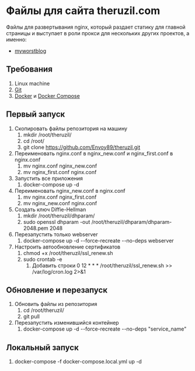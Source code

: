 # Файлы для сайта theruzil.com

Файлы для развертывания nginx, который раздает статику для главной страницы и выступает в роли прокси для нескольких других проектов, а именно: 

- [myworstblog](https://github.com/Envoy89/myworstblog)

## Требования

1. Linux machine
2. [Git](https://www.digitalocean.com/community/tutorials/how-to-install-git-on-ubuntu-20-04-ru) 
3. [Docker](https://www.digitalocean.com/community/tutorials/how-to-install-and-use-docker-on-ubuntu-20-04-ru) и [Docker Compose](https://www.digitalocean.com/community/tutorials/how-to-install-docker-compose-on-ubuntu-18-04-ru)

## Первый запуск

1. Скопировать файлы репозитория на машину
    1. mkdir /root/theruzil/
    2. cd /root/
    3. git clone https://github.com/Envoy89/theruzil.git
2. Переименовать nginx.conf в nginx_new.conf и nginx_first.conf в nginx.conf
    1. mv nginx.conf nginx_new.conf
    2. mv nginx_first.conf nginx.conf
3. Запустить все приложения
    1. docker-compose up -d
4. Переименовать nginx_new.conf в nginx.conf
    1. mv nginx.conf nginx_first.conf
    2. mv nginx_new.conf nginx.conf
5. Создать ключ Diffie-Hellman
    1. mkdir /root/theruzil/dhparam/
    2. sudo openssl dhparam -out /root/theruzil/dhparam/dhparam-2048.pem 2048
6. Перезапустить только webserver
    1. docker-compose up -d --force-recreate --no-deps webserver
7. Настроить автообновление сертификатов
    1. chmod +x /root/theruzil/ssl_renew.sh
    2. sudo crontab -e
        1. Добавить строки 0 12 * * * /root/theruzil/ssl_renew.sh >> /var/log/cron.log 2>&1

## Обновление и перезапуск

1. Обновить файлы из репозитория
    1. cd /root/theruzil/
    2. git pull
2. Перезапустить изменившийся контейнер
    1. docker-compose up -d --force-recreate --no-deps "service_name"

## Локальный запуск
1. docker-compose -f docker-compose.local.yml up -d